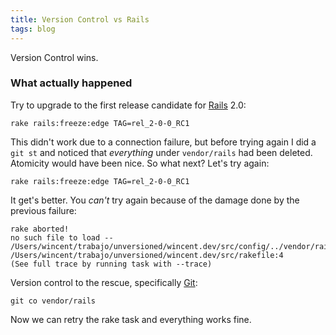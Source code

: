 ```yaml
---
title: Version Control vs Rails
tags: blog
---
```


Version Control wins.

### What actually happened

Try to upgrade to the first release candidate for [Rails](http://wincent.dev/wiki/Rails) 2.0:

    rake rails:freeze:edge TAG=rel_2-0-0_RC1

This didn't work due to a connection failure, but before trying again I did a `git st` and noticed that _everything_ under `vendor/rails` had been deleted. Atomicity would have been nice. So what next? Let's try again:

    rake rails:freeze:edge TAG=rel_2-0-0_RC1

It get's better. You _can't_ try again because of the damage done by the previous failure:

    rake aborted!
    no such file to load -- /Users/wincent/trabajo/unversioned/wincent.dev/src/config/../vendor/rails/railties/lib/initializer
    /Users/wincent/trabajo/unversioned/wincent.dev/src/rakefile:4
    (See full trace by running task with --trace)

Version control to the rescue, specifically [Git](http://wincent.dev/wiki/Git):

    git co vendor/rails

Now we can retry the rake task and everything works fine.
